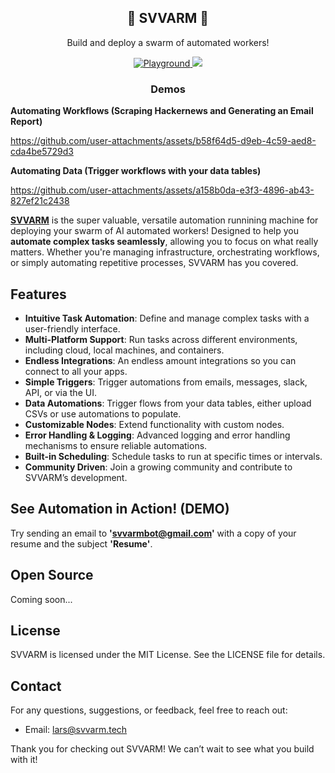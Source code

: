 <h2 align="center">
🐝 SVVARM 🐝
</h2>

<p align="center">
  <p align="center">Build and deploy a swarm of automated workers!</p>
</p>
<p align="center">
  <a href="https://svvarm.tech/playground" target="_blank">
      <img src="https://img.shields.io/badge/playground-ffb800" alt="Playground">
  </a>
  <a href="https://discord.com/invite/PjXFHGc5GC" target="_blank">
    <img src="https://img.shields.io/discord/1131844815005429790?logo=discord">
  </a>

</p>

<h3 align="center">
  Demos
</h2>

**Automating Workflows (Scraping Hackernews and Generating an Email Report)**

https://github.com/user-attachments/assets/b58f64d5-d9eb-4c59-aed8-cda4be5729d3

**Automating Data (Trigger workflows with your data tables)**

https://github.com/user-attachments/assets/a158b0da-e3f3-4896-ab43-827ef21c2438

[**SVVARM**](https://svvarm.tech/) is the super valuable, versatile automation runnining machine for deploying your swarm of AI automated workers! Designed to help you **automate complex tasks seamlessly**, allowing you to focus on what really matters. Whether you're managing infrastructure, orchestrating workflows, or simply automating repetitive processes, SVVARM has you covered.

## Features

- **Intuitive Task Automation**: Define and manage complex tasks with a user-friendly interface.
- **Multi-Platform Support**: Run tasks across different environments, including cloud, local machines, and containers.
- **Endless Integrations**: An endless amount integrations so you can connect to all your apps.
- **Simple Triggers**: Trigger automations from emails, messages, slack, API, or via the UI.
- **Data Automations**: Trigger flows from your data tables, either upload CSVs or use automations to populate.
- **Customizable Nodes**: Extend functionality with custom nodes.
- **Error Handling & Logging**: Advanced logging and error handling mechanisms to ensure reliable automations.
- **Built-in Scheduling**: Schedule tasks to run at specific times or intervals.
- **Community Driven**: Join a growing community and contribute to SVVARM’s development.

## See Automation in Action! (DEMO)

Try sending an email to **'svvarmbot@gmail.com'** with a copy of your resume and the subject **'Resume'**.

## Open Source

Coming soon...

## License

SVVARM is licensed under the MIT License. See the LICENSE file for details.

## Contact

For any questions, suggestions, or feedback, feel free to reach out:

- Email: lars@svvarm.tech

Thank you for checking out SVVARM! We can’t wait to see what you build with it!
